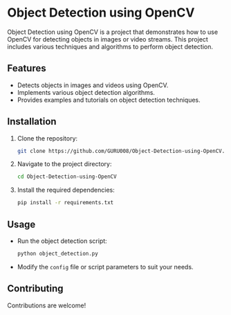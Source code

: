 # Object Detection using OpenCV

Object Detection using OpenCV is a project that demonstrates how to use OpenCV for detecting objects in images or video streams. This project includes various techniques and algorithms to perform object detection.

## Features
- Detects objects in images and videos using OpenCV.
- Implements various object detection algorithms.
- Provides examples and tutorials on object detection techniques.

## Installation
1. Clone the repository:
   ```bash
   git clone https://github.com/GURU008/Object-Detection-using-OpenCV.git
   ```
2. Navigate to the project directory:
   ```bash
   cd Object-Detection-using-OpenCV
   ```
3. Install the required dependencies:
   ```bash
   pip install -r requirements.txt
   ```

## Usage
- Run the object detection script:
  ```bash
  python object_detection.py
  ```
- Modify the `config` file or script parameters to suit your needs.

## Contributing
Contributions are welcome! 
